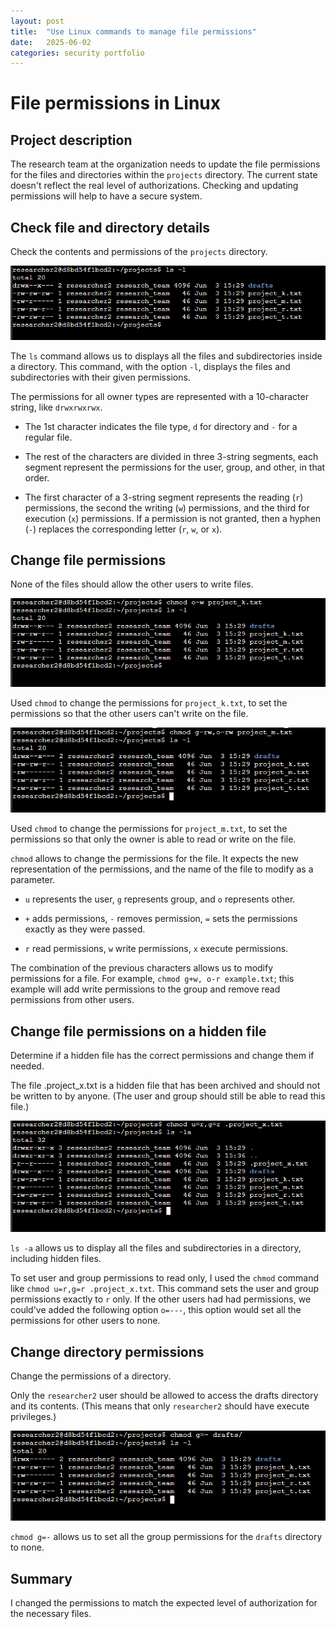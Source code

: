 ```yaml
---
layout: post
title:  "Use Linux commands to manage file permissions"
date:   2025-06-02
categories: security portfolio
---
```


# File permissions in Linux

## Project description

The research team at the organization needs to update the file permissions for the files and directories within the `projects` directory. The current state doesn't reflect the real level of authorizations. Checking and updating permissions will help to have a secure system.

## Check file and directory details

Check the contents and permissions of the `projects` directory.

![Check contents and permissions](/assets/img/Task1.1.png)

The `ls` command allows us to displays all the files and subdirectories inside a directory. This command, with the option `-l`, displays the files and subdirectories with their given permissions.

The permissions for all owner types are represented with a 10-character string, like `drwxrwxrwx`.

- The 1st character indicates the file type, `d` for directory and `-` for a regular file.

- The rest of the characters are divided in three 3-string segments, each segment represent the permissions for the user, group, and other, in that order.

- The first character of a 3-string segment represents the reading  (`r`) permissions, the second the writing (`w`) permissions, and the third for execution (`x`) permissions. If a permission is not granted, then a hyphen (`-`) replaces the corresponding letter (`r`, `w`, or `x`).

## Change file permissions

None of the files should allow the other users to write files.

![Change file permissions for project_k.txt](/assets/img/Task2.1.png)

Used `chmod` to change the permissions for `project_k.txt`, to set the permissions so that the other users can't write on the file.

![Change file permissions for project_m.txt](/assets/img/Task2.2.png)

Used `chmod` to change the permissions for `project_m.txt`, to set the permissions so that only the owner is able to read or write on the file.

`chmod` allows to change the permissions for the file. It expects the new representation of the permissions, and the name of the file to modify as a parameter.

- `u` represents the user, `g` represents group, and `o` represents other.

- `+` adds permissions, `-` removes permission, `=` sets the permissions exactly as they were passed.

- `r` read permissions, `w` write permissions, `x` execute permissions.

The combination of the previous characters allows us to modify permissions for a file. For example, `chmod g+w, o-r example.txt`; this example will add write permissions to the group and remove read permissions from other users.

## Change file permissions on a hidden file

Determine if a hidden file has the correct permissions and change them if needed.

The file .project_x.txt is a hidden file that has been archived and should not be written to by anyone. (The user and group should still be able to read this file.)

![Change file permissions for .project_x.txt](/assets/img/Task3.1.png)

`ls -a` allows us to display all the files and subdirectories in a directory, including hidden files.

To set user and group permissions to read only, I used the `chmod` command like `chmod u=r,g=r .project_x.txt`. This command sets the user and group permissions exactly to `r` only. If the other users had had permissions, we could've added the following option `o=---`, this option would set all the permissions for other users to none.

## Change directory permissions

Change the permissions of a directory.

Only the `researcher2` user should be allowed to access the drafts directory and its contents. (This means that only `researcher2` should have execute privileges.)

![Change directory permissions](/assets/img/Task4.1.png)

`chmod g=-` allows us to set all the group permissions for the `drafts` directory to none.

## Summary

I changed the permissions to match the expected level of authorization for the necessary files.